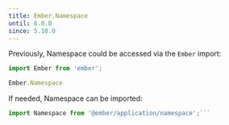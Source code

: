 ```yaml
---
title: Ember.Namespace
until: 6.0.0
since: 5.10.0
---
```



Previously, Namespace could be accessed via the `Ember` import:
```js
import Ember from 'ember';

Ember.Namespace

```

 If needed, Namespace can be imported:
```js
import Namespace from '@ember/application/namespace';```
